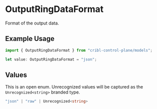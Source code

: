 # OutputRingDataFormat

Format of the output data.

## Example Usage

```typescript
import { OutputRingDataFormat } from "cribl-control-plane/models";

let value: OutputRingDataFormat = "json";
```

## Values

This is an open enum. Unrecognized values will be captured as the `Unrecognized<string>` branded type.

```typescript
"json" | "raw" | Unrecognized<string>
```
